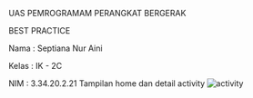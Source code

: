 UAS PEMROGRAMAM PERANGKAT BERGERAK 

BEST PRACTICE

Nama  : Septiana Nur Aini

Kelas : IK - 2C

NIM   : 3.34.20.2.21
Tampilan home dan detail activity
![activity](https://user-images.githubusercontent.com/75967235/153801055-1ca8d646-a3e0-48ce-911f-4c89b08b17a0.png)
